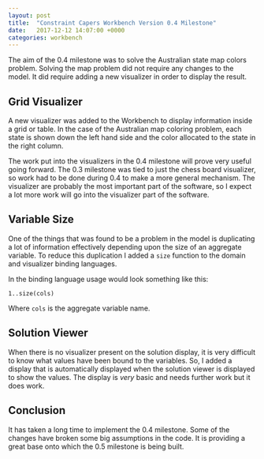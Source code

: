 ```yaml
---
layout: post
title:  "Constraint Capers Workbench Version 0.4 Milestone"
date:   2017-12-12 14:07:00 +0000
categories: workbench
---
```

The aim of the 0.4 milestone was to solve the Australian state map colors problem. Solving the map problem did not require any changes to the model. It did require adding a new visualizer in order to display the result.

## Grid Visualizer
A new visualizer was added to the Workbench to display information inside a grid or table. In the case of the Australian map coloring problem, each state is shown down the left hand side and the color allocated to the state in the right column.

The work put into the visualizers in the 0.4 milestone will prove very useful going forward. The 0.3 milestone was tied to just the chess board visualizer, so work had to be done during 0.4 to make a more general mechanism. The visualizer are probably the most important part of the software, so I expect a lot more work will go into the visualizer part of the software.

## Variable Size
One of the things that was found to be a problem in the model is duplicating a lot of information effectively depending upon the size of an aggregate variable. To reduce this duplication I added a `size` function to the domain and visualizer binding languages.

In the binding language usage would look something like this:

`1..size(cols)`

Where `cols` is the aggregate variable name.

## Solution Viewer
When there is no visualizer present on the solution display, it is very difficult to know what values have been bound to the variables. So, I added a display that is automatically displayed when the solution viewer is displayed to show the values. The display is *very* basic and needs further work but it does work. 

## Conclusion
It has taken a long time to implement the 0.4 milestone. Some of the changes have broken some big assumptions in the code. It is providing a great base onto which the 0.5 milestone is being built.
